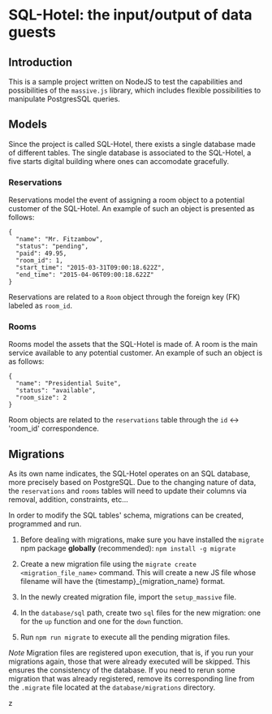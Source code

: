 # SQL-Hotel: the input/output of data guests

## Introduction

This is a sample project written on NodeJS to test the capabilities and possibilities of the `massive.js` library, which
includes flexible possibilities to manipulate PostgresSQL queries.

## Models

Since the project is called SQL-Hotel, there exists a single database made of different tables. The single database is
associated to the SQL-Hotel, a five starts digital building where ones can accomodate gracefully.

### Reservations

Reservations model the event of assigning a room object to a potential customer of the SQL-Hotel. An example of such an object is presented as follows:
```
{
  "name": "Mr. Fitzambow",
  "status": "pending",
  "paid": 49.95,
  "room_id": 1,
  "start_time": "2015-03-31T09:00:18.622Z",
  "end_time": "2015-04-06T09:00:18.622Z"
}
```

Reservations are related to a `Room` object through the foreign key (FK) labeled as `room_id`.


### Rooms

Rooms model the assets that the SQL-Hotel is made of. A room is the main service available to
 any potential customer. An example of such an object is as follows:
```
{
  "name": "Presidential Suite",
  "status": "available",
  "room_size": 2
}
```

Room objects are related to the `reservations` table through the `id` <-> 'room_id' correspondence.

## Migrations

As its own name indicates, the SQL-Hotel operates on an SQL database, more precisely based on PostgreSQL.
Due to the changing nature of data, the `reservations` and `rooms` tables will need to update their columns
 via removal, addition, constraints, etc...

In order to modify the SQL tables' schema, migrations can be created, programmed and run.

1. Before dealing with migrations, make sure you have installed the `migrate` npm package **globally** (recommended):
  `npm install -g migrate`

2. Create a new migration file using the `migrate create <migration_file_name>` command. This will create a new JS file
 whose filename will have the {timestamp}_{migration_name} format.

3. In the newly created migration file, import the `setup_massive` file.

4. In the `database/sql` path, create two `sql` files for the new migration: one for the `up` function and one for
the `down` function.

5. Run `npm run migrate` to execute all the pending migration files.

*Note* Migration files are registered upon execution, that is, if you run your migrations again, those that were already executed will be skipped.
 This ensures the consistency of the database. If you need to rerun some migration that was already registered, remove its corresponding line from the
 `.migrate` file located at the `database/migrations` directory.

z